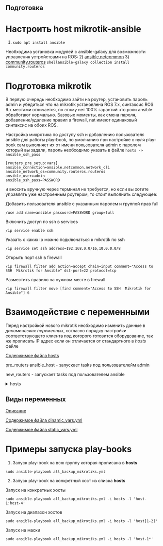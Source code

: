 ## Подготовка

# Настроить host mikrotik-ansible
1) ```sudo apt install ansible```
   
Необходима установка модулей с ansible-galaxy для возможности управления устройствами на ROS:
2) [ansible.netcommon](https://docs.ansible.com/ansible/latest/collections/ansible/netcommon/network_cli_connection.html#ansible-collections-ansible-netcommon-network-cli-connection/)
3) [community.routeros](https://galaxy.ansible.com/ui/repo/published/community/routeros/) ```shellansible-galaxy collection install community.routeros```

# Подготовка mikrotik

В первую очередь необходимо зайти на роутер, установить пароль admin и убедиться что на mikrotik установлена ROS 7.x, синтаксис ROS 6.x местами отличается, по этому нет 100% гарантий что роли ansible обработают нормально. Базовые моменты, как смена пароля, добавление/удаление правил в firewall, nat имеют одинаковый синтаксис на обоих ROS.

Настройка микротика по доступу ssh и добавлению пользователя ansible для работы play-book, по умолчанию при настройке с нуля play-book сам выполняет  их от имени пользователя admin с паролем который вы задали, пароль необходимо указать в файле ```hosts -> ansible_ssh_pass```

```
[routers_pre_setup:vars]
ansible_connection=ansible.netcommon.network_cli
ansible_network_os=community.routeros.routeros
ansible_user=admin
ansible_ssh_pass=PASSWORD
```

и вносить вручную через терминал не требуется, но если вы хотите управлять уже настроенным роутером, то стоит выполнить следующее:


Добавить пользователя ansible с указанным паролем и группой прав full

```
/use add name=ansible password=PASSWORD group=full
```
Включить доступ по ssh в services
```
/ip service enable ssh
```

Указать с каких ip можно подключаться к mikrotik по ssh

```
/ip service set ssh address=192.168.0.0/16,10.0.0.0/8
```

Открыть порт ssh в firewall

```
/ip firewall filter add action=accept chain=input comment="Access to SSH  Mikrotik for Ansible" dst-port=22 protocol=tcp
```

Разместить правило на нужном месте в firewall

```
/ip firewall filter move [find comment="Access to SSH  Mikrotik for Ansible"] 6
```


# Взаимодействие с переменными
Перед настройкой нового mikrotik необходимо изменить данные в *динамических переменных*, согласно порядку настройки соответствующего клиента под которого готовится оборудование, так же прописать IP адрес если он отличается от стандартного в *hosts* файле

[Содержимое файла hosts](https://github.com/bigorado/ansible-for-mikrotik/blob/main/hosts)

pre_routers ansible_host - запускает tasks под пользователейм admin

new_routers - запускает tasks под пользователем ansible

<details>
    <summary>hosts</summary>
    
    ```
    #Настройка роутера с нуля начинается тут ==========
    [routers_pre_setup]
    pre_routers ansible_host=192.168.88.1

    [routers_pre_setup:vars]
    ansible_connection=ansible.netcommon.network_cli
    ansible_network_os=community.routeros.routeros
    ansible_user=admin
    ansible_ssh_pass=PASSWORD

    [routers_new]
    new_routers ansible_host=192.168.88.1

    [routers_new:vars]
    ansible_connection=ansible.netcommon.network_cli
    ansible_network_os=community.routeros.routeros
    ansible_user=ansible
    ansible_ssh_pass=PASSWORD

    #Статическое значение не менять!!!
    [routers_l2tp_server]
    l2tp_server_mikrotik ansible_host=IPADDRESS

    [routers_l2tp_server:vars]
    ansible_connection=ansible.netcommon.network_cli
    ansible_network_os=community.routeros.routeros
    ansible_user=ansible
    ansible_ssh_pass=PASSWORD

    #Указать ip роутера клиента до куда будет строиться маршрут
    [router_l2tp_server_client]
    client_mikrotik ansible_host=IPADDRESS

    [router_l2tp_server_client:vars]
    ansible_connection=ansible.netcommon.network_cli
    ansible_network_os=community.routeros.routeros
    ansible_user=ansible
    ansible_ssh_pass=PASSWORD
    ```
</details>


## Виды переменных

[Описание](https://github.com/bigorado/ansible-for-mikrotik/blob/main/group_vars/README.md)

[Содержимое файла dinamic_vars.yml]([https://github.com/bigorado/ansible-for-mikrotik/blob/main/group_vars/dinamic_vars.yml)


[Содержимое файла static_vars.yml](https://github.com/bigorado/ansible-for-mikrotik/blob/main/group_vars/static_vars.yml)


# Примеры запуска play-books

1) Запуск play-book на всю группу которая прописана в **hosts**
```
sudo ansible-playbook all_backup_mikrotiks.yml
```

2) Запуск play-book на конкретный хост из списка **hosts**

Запуск на конкретных хосты
```
sudo ansible-playbook all_backup_mikrotiks.yml -i hosts -l 'host-1:host-4'
```
Запуск на диапазон хостов
```
sudo ansible-playbook all_backup_mikrotiks.yml -i hosts -l 'host[1-2]'
```
Запуск на маски
```
sudo ansible-playbook all_backup_mikrotiks.yml -i hosts -l 'host-1*'
```
